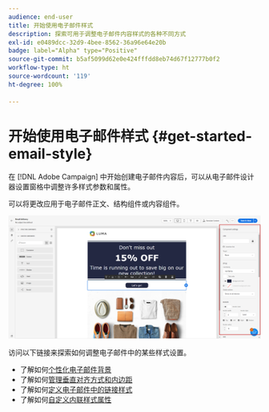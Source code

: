 ```yaml
---
audience: end-user
title: 开始使用电子邮件样式
description: 探索可用于调整电子邮件内容样式的各种不同方式
exl-id: e0489dcc-32d9-4bee-8562-36a96e64e20b
badge: label="Alpha" type="Positive"
source-git-commit: b5af5099d62e0e424fffdd8eb74d67f12777b0f2
workflow-type: ht
source-wordcount: '119'
ht-degree: 100%

---
```


# 开始使用电子邮件样式 {#get-started-email-style}

在 [!DNL Adobe Campaign] 中开始创建电子邮件内容后，可以从电子邮件设计器设置窗格中调整许多样式参数和属性。

可以将更改应用于电子邮件正文、结构组件或内容组件。

![](assets/email_designer_content_components_settings.png)

访问以下链接来探索如何调整电子邮件中的某些样式设置。

* 了解如何[个性化电子邮件背景](backgrounds.md)
* 了解如何[管理垂直对齐方式和内边距](alignment-and-padding.md)
* 了解如何[定义电子邮件中的链接样式](styling-links.md)
* 了解如何[自定义内联样式属性](inline-styling.md)
